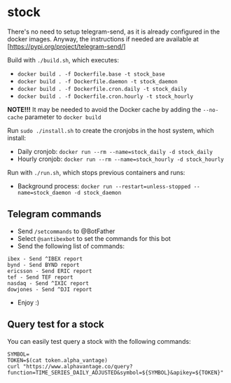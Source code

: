 # stock

There's no need to setup telegram-send, as it is already configured in the docker
images. Anyway, the instructions if needed are available at
[https://pypi.org/project/telegram-send/]

Build with `./build.sh`, which executes:
* `docker build . -f Dockerfile.base -t stock_base`
* `docker build . -f Dockerfile.daemon -t stock_daemon`
* `docker build . -f Dockerfile.cron.daily -t stock_daily`
* `docker build . -f Dockerfile.cron.hourly -t stock_hourly`

**NOTE!!!** It may be needed to avoid the Docker cache by adding the `--no-cache` parameter to `docker build`

Run `sudo ./install.sh` to create the cronjobs in the host system, which install:
* Daily cronjob: `docker run --rm --name=stock_daily -d stock_daily`
* Hourly cronjob: `docker run --rm --name=stock_hourly -d stock_hourly`

Run with `./run.sh`, which stops previous containers and runs:
* Background process: `docker run --restart=unless-stopped --name=stock_daemon -d stock_daemon`

## Telegram commands

* Send `/setcommands` to @BotFather
* Select `@santibexbot` to set the commands for this bot
* Send the following list of commands:
```
ibex - Send ^IBEX report
bynd - Send BYND report
ericsson - Send ERIC report
tef - Send TEF report
nasdaq - Send ^IXIC report
dowjones - Send ^DJI report
```
* Enjoy :)

## Query test for a stock
You can easily test query a stock with the following commands:
```
SYMBOL=
TOKEN=$(cat token.alpha_vantage)
curl "https://www.alphavantage.co/query?function=TIME_SERIES_DAILY_ADJUSTED&symbol=${SYMBOL}&apikey=${TOKEN}"
```

